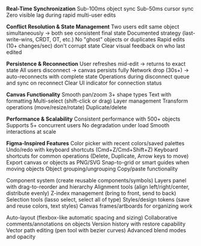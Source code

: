 **Real-Time Synchronization**
Sub-100ms object sync
Sub-50ms cursor sync
Zero visible lag during rapid multi-user edits

**Conflict Resolution & State Management**
Two users edit same object simultaneously → both see consistent final state
Documented strategy (last-write-wins, CRDT, OT, etc.)
No "ghost" objects or duplicates
Rapid edits (10+ changes/sec) don't corrupt state
Clear visual feedback on who last edited

**Persistence & Reconnection**
User refreshes mid-edit → returns to exact state
All users disconnect → canvas persists fully
Network drop (30s+) → auto-reconnects with complete state
Operations during disconnect queue and sync on reconnect
Clear UI indicator for connection status

**Canvas Functionality**
Smooth pan/zoom
3+ shape types
Text with formatting
Multi-select (shift-click or drag)
Layer management
Transform operations (move/resize/rotate)
Duplicate/delete

**Performance & Scalability**
Consistent performance with 500+ objects
Supports 5+ concurrent users
No degradation under load
Smooth interactions at scale

**Figma-Inspired Features**
Color picker with recent colors/saved palettes
Undo/redo with keyboard shortcuts (Cmd+Z/Cmd+Shift+Z)
Keyboard shortcuts for common operations (Delete, Duplicate, Arrow keys to move)
Export canvas or objects as PNG/SVG
Snap-to-grid or smart guides when moving objects
Object grouping/ungrouping
Copy/paste functionality

Component system (create reusable components/symbols)
Layers panel with drag-to-reorder and hierarchy
Alignment tools (align left/right/center, distribute evenly)
Z-index management (bring to front, send to back)
Selection tools (lasso select, select all of type)
Styles/design tokens (save and reuse colors, text styles)
Canvas frames/artboards for organizing work

Auto-layout (flexbox-like automatic spacing and sizing)
Collaborative comments/annotations on objects
Version history with restore capability
Vector path editing (pen tool with bezier curves)
Advanced blend modes and opacity

